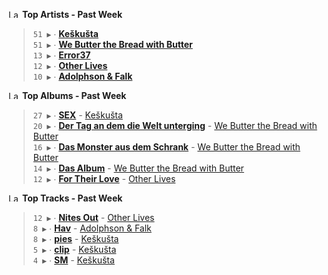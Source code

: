 <!--START_LASTFM_ARTISTS:{"period": "7day", "rows": 5}-->
<a href="https://last.fm" target="_blank"><img src="https://user-images.githubusercontent.com/17434202/215290617-e793598d-d7c9-428f-9975-156db1ba89cc.svg" alt="Last.fm Logo" width="18" height="13"/></a> **Top Artists - Past Week**

> `51 ▶️` ∙ **[Keškušta](https://www.last.fm/music/Ke%C5%A1ku%C5%A1ta)**<br/>
> `51 ▶️` ∙ **[We Butter the Bread with Butter](https://www.last.fm/music/We+Butter+the+Bread+with+Butter)**<br/>
> `13 ▶️` ∙ **[Error37](https://www.last.fm/music/Error37)**<br/>
> `12 ▶️` ∙ **[Other Lives](https://www.last.fm/music/Other+Lives)**<br/>
> `10 ▶️` ∙ **[Adolphson & Falk](https://www.last.fm/music/Adolphson+&+Falk)**<br/>
<!--END_LASTFM_ARTISTS-->

<!--START_LASTFM_ALBUMS:{"period": "7day", "rows": 5}-->
<a href="https://last.fm" target="_blank"><img src="https://user-images.githubusercontent.com/17434202/215290617-e793598d-d7c9-428f-9975-156db1ba89cc.svg" alt="Last.fm Logo" width="18" height="13"/></a> **Top Albums - Past Week**

> `27 ▶️` ∙ **[SEX](https://www.last.fm/music/Ke%C5%A1ku%C5%A1ta/SEX)** - [Keškušta](https://www.last.fm/music/Ke%C5%A1ku%C5%A1ta)<br/>
> `20 ▶️` ∙ **[Der Tag an dem die Welt unterging](https://www.last.fm/music/We+Butter+the+Bread+with+Butter/Der+Tag+an+dem+die+Welt+unterging)** - [We Butter the Bread with Butter](https://www.last.fm/music/We+Butter+the+Bread+with+Butter)<br/>
> `16 ▶️` ∙ **[Das Monster aus dem Schrank](https://www.last.fm/music/We+Butter+the+Bread+with+Butter/Das+Monster+aus+dem+Schrank)** - [We Butter the Bread with Butter](https://www.last.fm/music/We+Butter+the+Bread+with+Butter)<br/>
> `14 ▶️` ∙ **[Das Album](https://www.last.fm/music/We+Butter+the+Bread+with+Butter/Das+Album)** - [We Butter the Bread with Butter](https://www.last.fm/music/We+Butter+the+Bread+with+Butter)<br/>
> `12 ▶️` ∙ **[For Their Love](https://www.last.fm/music/Other+Lives/For+Their+Love)** - [Other Lives](https://www.last.fm/music/Other+Lives)<br/>
<!--END_LASTFM_ALBUMS-->

<!--START_LASTFM_TRACKS:{"period": "7day", "rows": 5}-->
<a href="https://last.fm" target="_blank"><img src="https://user-images.githubusercontent.com/17434202/215290617-e793598d-d7c9-428f-9975-156db1ba89cc.svg" alt="Last.fm Logo" width="18" height="13"/></a> **Top Tracks - Past Week**

> `12 ▶️` ∙ **[Nites Out](https://www.last.fm/music/Other+Lives/_/Nites+Out)** - [Other Lives](https://www.last.fm/music/Other+Lives)<br/>
> `8 ▶️` ∙ **[Hav](https://www.last.fm/music/Adolphson+&+Falk/_/Hav)** - [Adolphson & Falk](https://www.last.fm/music/Adolphson+&+Falk)<br/>
> `8 ▶️` ∙ **[pies](https://www.last.fm/music/Ke%C5%A1ku%C5%A1ta/_/pies)** - [Keškušta](https://www.last.fm/music/Ke%C5%A1ku%C5%A1ta)<br/>
> `5 ▶️` ∙ **[clip](https://www.last.fm/music/Ke%C5%A1ku%C5%A1ta/_/clip)** - [Keškušta](https://www.last.fm/music/Ke%C5%A1ku%C5%A1ta)<br/>
> `4 ▶️` ∙ **[SM](https://www.last.fm/music/Ke%C5%A1ku%C5%A1ta/_/SM)** - [Keškušta](https://www.last.fm/music/Ke%C5%A1ku%C5%A1ta)<br/>
<!--END_LASTFM_TRACKS-->